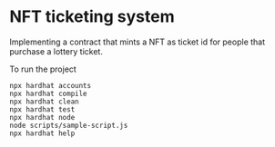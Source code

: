 # NFT ticketing system

Implementing a contract that mints a NFT as ticket id for people that purchase a lottery ticket. 

To run the project

```shell
npx hardhat accounts
npx hardhat compile
npx hardhat clean
npx hardhat test
npx hardhat node
node scripts/sample-script.js
npx hardhat help
```

